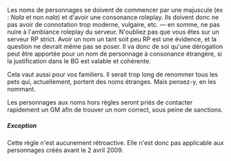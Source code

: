 Les noms de personnages se doivent de commencer par une majuscule (ex : _Nala_ et non _nala_) et d'avoir une consonance roleplay. Ils doivent donc ne pas avoir de connotation trop moderne, vulgaire, etc. — en somme, ne pas nuire à l'ambiance roleplay du serveur. N'oubliez pas que vous êtes sur un serveur RP strict. Avoir un nom un tant soit peu RP est une évidence, et la question ne devrait même pas se poser. Il va donc de soi qu'une dérogation peut être apportée pour un nom de personnage à consonance étrangère, si la justification dans le BG est valable et cohérente.

Cela vaut aussi pour vos familiers. Il serait trop long de renommer tous les pets qui, actuellement, portent des noms étranges. Mais pensez-y, en les nommant.

Les personnages aux noms hors règles seront priés de contacter rapidement un GM afin de trouver un nom correct, sous peine de sanctions.

##### Exception

Cette règle n'est aucunement rétroactive. Elle n'est donc pas applicable aux personnages créés avant le 2 avril 2009.
